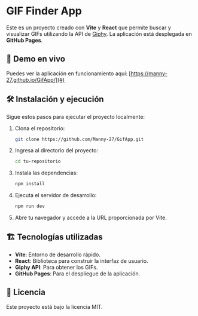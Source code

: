 # GIF Finder App

Este es un proyecto creado con **Vite** y **React** que permite buscar y visualizar GIFs utilizando la API de [Giphy](https://giphy.com/). La aplicación está desplegada en **GitHub Pages**.

## 🚀 Demo en vivo
Puedes ver la aplicación en funcionamiento aquí: [https://manny-27.github.io/GifApp/](#)

## 🛠️ Instalación y ejecución
Sigue estos pasos para ejecutar el proyecto localmente:

1. Clona el repositorio:
   ```sh
   git clone https://github.com/Manny-27/GifApp.git
   ```
2. Ingresa al directorio del proyecto:
   ```sh
   cd tu-repositorio
   ```
3. Instala las dependencias:
   ```sh
   npm install
   ```
4. Ejecuta el servidor de desarrollo:
   ```sh
   npm run dev
   ```
5. Abre tu navegador y accede a la URL proporcionada por Vite.

## 🏗️ Tecnologías utilizadas
- **Vite**: Entorno de desarrollo rápido.
- **React**: Biblioteca para construir la interfaz de usuario.
- **Giphy API**: Para obtener los GIFs.
- **GitHub Pages**: Para el despliegue de la aplicación.

## 📄 Licencia
Este proyecto está bajo la licencia MIT.



